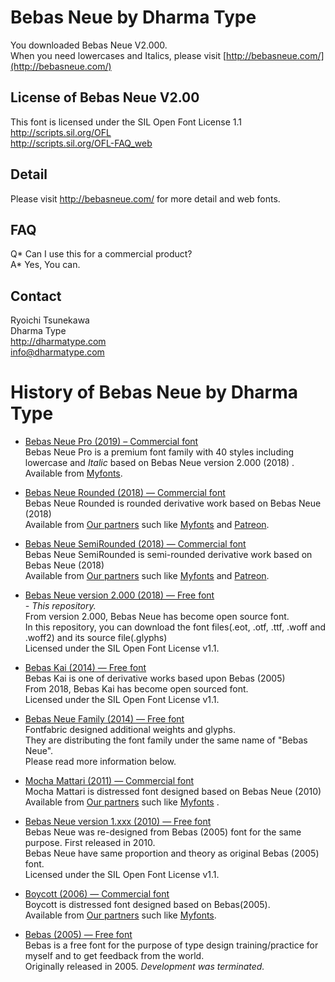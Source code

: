 # Bebas Neue by Dharma Type

You downloaded Bebas Neue V2.000.  
When you need lowercases and Italics, please visit [http://bebasneue.com/](http://bebasneue.com/)

## License of Bebas Neue V2.00

This font is licensed under the SIL Open Font License 1.1  
http://scripts.sil.org/OFL  
http://scripts.sil.org/OFL-FAQ_web

## Detail

Please visit http://bebasneue.com/ for more detail and web fonts.

## FAQ

Q* Can I use this for a commercial product?  
A* Yes, You can.

## Contact

Ryoichi Tsunekawa  
Dharma Type  
http://dharmatype.com  
info@dharmatype.com

# History of Bebas Neue by Dharma Type

- [Bebas Neue Pro (2019) – Commercial font](https://www.myfonts.com/fonts/flat-it/bebas-neue-pro/?refby=dharmatype)  
  Bebas Neue Pro is a premium font family with 40 styles including lowercase and _Italic_ based on Bebas Neue version 2.000 (2018) . Available from [Myfonts](https://www.myfonts.com/fonts/flat-it/bebas-neue-pro/?refby=dharmatype).

- [Bebas Neue Rounded (2018) — Commercial font](https://www.myfonts.com/fonts/flat-it/bebas-neue-rounded/?refby=dharmatype)  
  Bebas Neue Rounded is rounded derivative work based on Bebas Neue (2018)  
  Available from [Our partners](https://dharmatype.com/shop) such like [Myfonts](https://www.myfonts.com/fonts/flat-it/bebas-neue-rounded/?refby=dharmatype) and [Patreon](https://www.patreon.com/dharmatype).

- [Bebas Neue SemiRounded (2018) — Commercial font](https://www.myfonts.com/fonts/flat-it/bebas-neue-semi-rounded/?refby=dharmatype)  
  Bebas Neue SemiRounded is semi-rounded derivative work based on Bebas Neue (2018)  
  Available from [Our partners](https://dharmatype.com/shop) such like [Myfonts](https://www.myfonts.com/fonts/flat-it/bebas-neue-semi-rounded/?refby=dharmatype) and [Patreon](https://www.patreon.com/dharmatype).

- [Bebas Neue version 2.000 (2018) — Free font](https://github.com/dharmatype/Bebas-Neue)  
  _- This repository._  
  From version 2.000, Bebas Neue has become open source font.  
  In this repository, you can download the font files(.eot, .otf, .ttf, .woff and .woff2) and its source file(.glyphs)  
  Licensed under the SIL Open Font License v1.1.

- [Bebas Kai (2014) — Free font](https://github.com/dharmatype/Bebas-Kai)  
  Bebas Kai is one of derivative works based upon Bebas (2005)  
  From 2018, Bebas Kai has become open sourced font.  
  Licensed under the SIL Open Font License v1.1.

- [Bebas Neue Family (2014) — Free font](http://www.fontfabric.com/bebas-neue/)  
  Fontfabric designed additional weights and glyphs.  
  They are distributing the font family under the same name of "Bebas Neue".  
  Please read more information below.

- [Mocha Mattari (2011) — Commercial font](https://www.myfonts.com/fonts/flat-it/mocha-mattari/?refby=dharmatype)  
  Mocha Mattari is distressed font designed based on Bebas Neue (2010)  
  Available from [Our partners](https://dharmatype.com/shop) such like [Myfonts](https://www.myfonts.com/fonts/flat-it/mocha-mattari/?refby=dharmatype) .

- [Bebas Neue version 1.xxx (2010) — Free font](https://github.com/dharmatype/Bebas-Neue)  
  Bebas Neue was re-designed from Bebas (2005) font for the same purpose. First released in 2010.  
  Bebas Neue have same proportion and theory as original Bebas (2005) font.  
  Licensed under the SIL Open Font License v1.1.

- [Boycott (2006) — Commercial font](https://www.myfonts.com/fonts/flat-it/boycott/?refby=dharmatype)  
  Boycott is distressed font designed based on Bebas(2005).  
  Available from [Our partners](https://dharmatype.com/shop) such like [Myfonts](https://www.myfonts.com/fonts/flat-it/boycott/?refby=dharmatype).

- [Bebas (2005) — Free font](https://github.com/dharmatype/Bebas)  
  Bebas is a free font for the purpose of type design training/practice for myself and to get feedback from the world.  
  Originally released in 2005. _Development was terminated._
